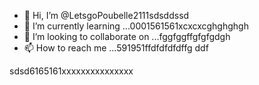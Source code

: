 - 👋 Hi, I’m @LetsgoPoubelle2111sdsddssd
- 🌱 I’m currently learning ...0001561561xcxcxcghghghgh
- 💞️ I’m looking to collaborate on ...fggfggffgfgfgdgh
- 📫 How to reach me ...591951ffdfdfdfdffg
ddf
<!---
LetsgoPoubelle2111/LetsgoPoubelle2111 is a ✨ special ✨ repository because its `README.md` (this file) appears on your GitHub profile.
You can click the Preview link to take a look at your changes.vvvv
--->
sdsd6165161xxxxxxxxxxxxxxx
